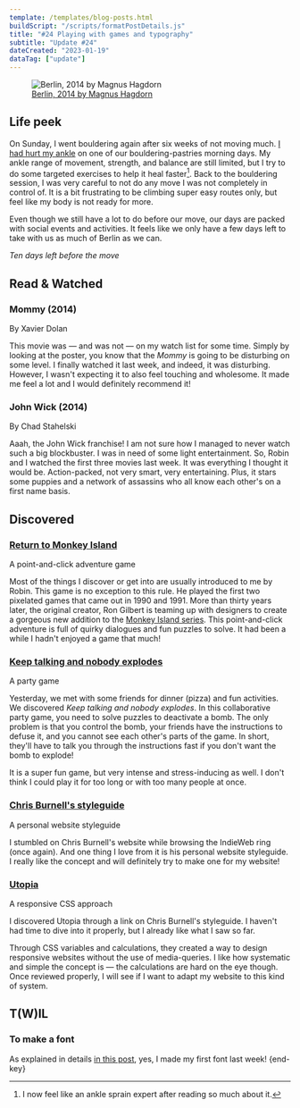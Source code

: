 ```yaml
---
template: /templates/blog-posts.html
buildScript: "/scripts/formatPostDetails.js"
title: "#24 Playing with games and typography"
subtitle: "Update #24"
dateCreated: "2023-01-19"
dataTag: ["update"]
---
```


<figure>
 <img src="https://upload.wikimedia.org/wikipedia/commons/thumb/d/d0/Berlin%2C_2014_%2814771166515%29.jpg/2560px-Berlin%2C_2014_%2814771166515%29.jpg" alt="Berlin, 2014 by Magnus Hagdorn" />
 <figcaption><a href="https://www.flickr.com/photos/hagdorned/14771166515/">Berlin, 2014 by Magnus Hagdorn</a>
 </figcaption>
</figure>

## Life peek

On Sunday, I went bouldering again after six weeks of not moving much. [I had hurt my ankle](/posts/19-sprained-ankle-and-interactive-fiction/) on one of our bouldering-pastries morning days. My ankle range of movement, strength, and balance are still limited, but I try to do some targeted exercises to help it heal faster[^1]. Back to the bouldering session, I was very careful to not do any move I was not completely in control of. It is a bit frustrating to be climbing super easy routes only, but feel like my body is not ready for more.

Even though we still have a lot to do before our move, our days are packed with social events and activities. It feels like we only have a few days left to take with us as much of Berlin as we can.

_Ten days left before the move_

[^1]: I now feel like an ankle sprain expert after reading so much about it.

## Read & Watched

### Mommy (2014)

<p class="label">By Xavier Dolan</p>

This movie was — and was not — on my watch list for some time. Simply by looking at the poster, you know that the <cite>Mommy</cite> is going to be disturbing on some level. I finally watched it last week, and indeed, it was disturbing. However, I wasn't expecting it to also feel touching and wholesome. It made me feel a lot and I would definitely recommend it!

### John Wick (2014)

<p class="label">By Chad Stahelski</p>

Aaah, the John Wick franchise! I am not sure how I managed to never watch such a big blockbuster. I was in need of some light entertainment. So, Robin and I watched the first three movies last week. It was everything I thought it would be. Action-packed, not very smart, very entertaining. Plus, it stars some puppies and a network of assassins who all know each other's on a first name basis.

## Discovered

### [Return to Monkey Island](https://returntomonkeyisland.com/)

<p class="label">A point-and-click adventure game</p>

Most of the things I discover or get into are usually introduced to me by Robin. This game is no exception to this rule. He played the first two pixelated games that came out in 1990 and 1991. More than thirty years later, the original creator, Ron Gilbert is teaming up with designers to create a gorgeous new addition to the [Monkey Island series](https://en.wikipedia.org/wiki/Monkey_Island). This point-and-click adventure is full of quirky dialogues and fun puzzles to solve. It had been a while I hadn't enjoyed a game that much!

### [Keep talking and nobody explodes](https://keeptalkinggame.com/)

<p class="label">A party game</p>

Yesterday, we met with some friends for dinner (pizza) and fun activities. We discovered <cite>Keep talking and nobody explodes</cite>. In this collaborative party game, you need to solve puzzles to deactivate a bomb. The only problem is that you control the bomb, your friends have the instructions to defuse it, and you cannot see each other's parts of the game. In short, they'll have to talk you through the instructions fast if you don't want the bomb to explode!

It is a super fun game, but very intense and stress-inducing as well. I don't think I could play it for too long or with too many people at once.

### [Chris Burnell's styleguide](https://chrisburnell.com/styleguide/)

<p class="label">A personal website styleguide</p>

I stumbled on Chris Burnell's website while browsing the IndieWeb ring (once again). And one thing I love from it is his personal website styleguide. I really like the concept and will definitely try to make one for my website!

### [Utopia](https://utopia.fyi/)

<p class="label">A responsive CSS approach</p>

I discovered Utopia through a link on Chris Burnell's styleguide. I haven't had time to dive into it properly, but I already like what I saw so far.

Through CSS variables and calculations, they created a way to design responsive websites without the use of media-queries. I like how systematic and simple the concept is — the calculations are hard on the eye though. Once reviewed properly, I will see if I want to adapt my website to this kind of system.

## T(W)IL

### To make a font

As explained in details [in this post](/posts/i-made-a-font/), yes, I made my first font last week! {end-key}
